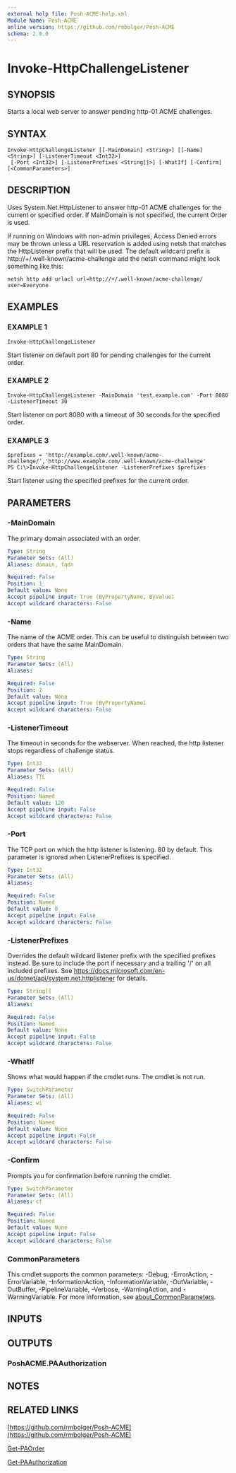 ```yaml
---
external help file: Posh-ACME-help.xml
Module Name: Posh-ACME
online version: https://github.com/rmbolger/Posh-ACME
schema: 2.0.0
---
```


# Invoke-HttpChallengeListener

## SYNOPSIS
Starts a local web server to answer pending http-01 ACME challenges.

## SYNTAX

```
Invoke-HttpChallengeListener [[-MainDomain] <String>] [[-Name] <String>] [-ListenerTimeout <Int32>]
 [-Port <Int32>] [-ListenerPrefixes <String[]>] [-WhatIf] [-Confirm] [<CommonParameters>]
```

## DESCRIPTION
Uses System.Net.HttpListener to answer http-01 ACME challenges for the current or specified order.
If MainDomain is not specified, the current Order is used.

If running on Windows with non-admin privileges, Access Denied errors may be thrown unless a URL reservation is added using netsh that matches the HttpListener prefix that will be used.
The default wildcard prefix is http://+/.well-known/acme-challenge and the netsh command might look something like this:

    netsh http add urlacl url=http://+/.well-known/acme-challenge/ user=Everyone

## EXAMPLES

### EXAMPLE 1
```
Invoke-HttpChallengeListener
```

Start listener on default port 80 for pending challenges for the current order.

### EXAMPLE 2
```
Invoke-HttpChallengeListener -MainDomain 'test.example.com' -Port 8080 -ListenerTimeout 30
```

Start listener on port 8080 with a timeout of 30 seconds for the specified order.

### EXAMPLE 3
```
$prefixes = 'http://example.com/.well-known/acme-challenge/','http://www.example.com/.well-known/acme-challenge'
PS C:\>Invoke-HttpChallengeListener -ListenerPrefixes $prefixes
```

Start listener using the specified prefixes for the current order.

## PARAMETERS

### -MainDomain
The primary domain associated with an order.

```yaml
Type: String
Parameter Sets: (All)
Aliases: domain, fqdn

Required: False
Position: 1
Default value: None
Accept pipeline input: True (ByPropertyName, ByValue)
Accept wildcard characters: False
```

### -Name
The name of the ACME order.
This can be useful to distinguish between two orders that have the same MainDomain.

```yaml
Type: String
Parameter Sets: (All)
Aliases:

Required: False
Position: 2
Default value: None
Accept pipeline input: True (ByPropertyName)
Accept wildcard characters: False
```

### -ListenerTimeout
The timeout in seconds for the webserver.
When reached, the http listener stops regardless of challenge status.

```yaml
Type: Int32
Parameter Sets: (All)
Aliases: TTL

Required: False
Position: Named
Default value: 120
Accept pipeline input: False
Accept wildcard characters: False
```

### -Port
The TCP port on which the http listener is listening.
80 by default.
This parameter is ignored when ListenerPrefixes is specified.

```yaml
Type: Int32
Parameter Sets: (All)
Aliases:

Required: False
Position: Named
Default value: 0
Accept pipeline input: False
Accept wildcard characters: False
```

### -ListenerPrefixes
Overrides the default wildcard listener prefix with the specified prefixes instead.
Be sure to include the port if necessary and a trailing '/' on all included prefixes.
See https://docs.microsoft.com/en-us/dotnet/api/system.net.httplistener for details.

```yaml
Type: String[]
Parameter Sets: (All)
Aliases:

Required: False
Position: Named
Default value: None
Accept pipeline input: False
Accept wildcard characters: False
```

### -WhatIf
Shows what would happen if the cmdlet runs.
The cmdlet is not run.

```yaml
Type: SwitchParameter
Parameter Sets: (All)
Aliases: wi

Required: False
Position: Named
Default value: None
Accept pipeline input: False
Accept wildcard characters: False
```

### -Confirm
Prompts you for confirmation before running the cmdlet.

```yaml
Type: SwitchParameter
Parameter Sets: (All)
Aliases: cf

Required: False
Position: Named
Default value: None
Accept pipeline input: False
Accept wildcard characters: False
```

### CommonParameters
This cmdlet supports the common parameters: -Debug, -ErrorAction, -ErrorVariable, -InformationAction, -InformationVariable, -OutVariable, -OutBuffer, -PipelineVariable, -Verbose, -WarningAction, and -WarningVariable. For more information, see [about_CommonParameters](http://go.microsoft.com/fwlink/?LinkID=113216).

## INPUTS

## OUTPUTS

### PoshACME.PAAuthorization
## NOTES

## RELATED LINKS

[https://github.com/rmbolger/Posh-ACME](https://github.com/rmbolger/Posh-ACME)

[Get-PAOrder]()

[Get-PAAuthorization]()
